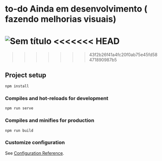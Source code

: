 # to-do Ainda em desenvolvimento ( fazendo melhorias visuais)

![Sem título](https://user-images.githubusercontent.com/108387463/178417512-d404e9ff-334a-4cad-8b89-228c9fa13dcd.png)
<<<<<<< HEAD
=======

>>>>>>> 43f2b26f41a4fc20f0ab75e45fd58471890987b5

## Project setup

```
npm install
```

### Compiles and hot-reloads for development

```
npm run serve
```

### Compiles and minifies for production

```
npm run build
```

### Customize configuration

See [Configuration Reference](https://cli.vuejs.org/config/).

